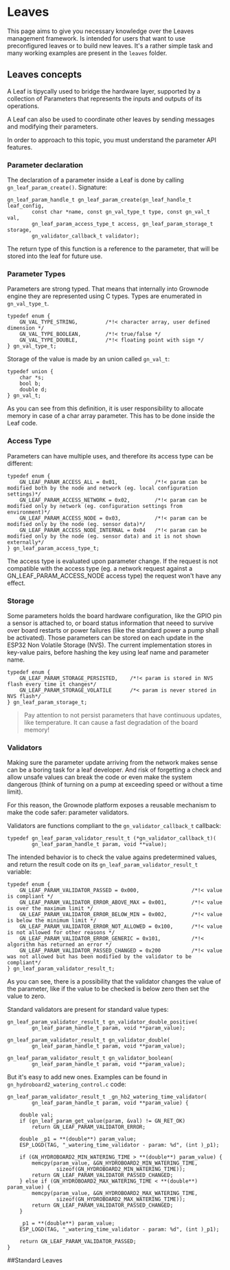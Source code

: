 # Leaves

This page aims to give you necessary knowledge over the Leaves management framework. Is intended for users that want to use preconfigured leaves or to build new leaves. It's a rather simple task and many working examples are present in the `leaves` folder.

## Leaves concepts

A Leaf is tipycally used to bridge the hardware layer, supported by a collection of Parameters that represents the inputs and outputs of its operations.

A Leaf can also be used to coordinate other leaves by sending messages and modifying their parameters.

In order to approach to this topic, you must understand the parameter API features.

### Parameter declaration

The declaration of a parameter inside a Leaf is done by calling `gn_leaf_param_create()`. Signature:

```
gn_leaf_param_handle_t gn_leaf_param_create(gn_leaf_handle_t leaf_config,
		const char *name, const gn_val_type_t type, const gn_val_t val,
		gn_leaf_param_access_type_t access, gn_leaf_param_storage_t storage,
		gn_validator_callback_t validator);
```

The return type of this function is a reference to the parameter, that will be stored into the leaf for future use.

### Parameter Types

Parameters are strong typed. That means that internally into Grownode engine they are represented using C types. Types are enumerated in `gn_val_type_t`.

```
typedef enum {
	GN_VAL_TYPE_STRING,			/*!< character array, user defined dimension */
	GN_VAL_TYPE_BOOLEAN,		/*!< true/false */
	GN_VAL_TYPE_DOUBLE,			/*!< floating point with sign */
} gn_val_type_t;
```

Storage of the value is made by an union called `gn_val_t`:

```
typedef union {
	char *s;
	bool b;
	double d;
} gn_val_t;
```

As you can see from this definition, it is user responsibility to allocate memory in case of a char array parameter. This has to be done inside the Leaf code.

### Access Type

Parameters can have multiple uses, and therefore its access type can be different:

```
typedef enum {
	GN_LEAF_PARAM_ACCESS_ALL = 0x01, 			/*!< param can be modified both by the node and network (eg. local configuration settings)*/
	GN_LEAF_PARAM_ACCESS_NETWORK = 0x02,		/*!< param can be modified only by network (eg. configuration settings from environment)*/
	GN_LEAF_PARAM_ACCESS_NODE = 0x03, 			/*!< param can be modified only by the node (eg. sensor data)*/
	GN_LEAF_PARAM_ACCESS_NODE_INTERNAL = 0x04 	/*!< param can be modified only by the node (eg. sensor data) and it is not shown externally*/
} gn_leaf_param_access_type_t;
```

The access type is evaluated upon parameter change. If the request is not compatible with the access type (eg. a network request against a GN_LEAF_PARAM_ACCESS_NODE access type) the request won't have any effect. 

### Storage

Some parameters holds the board hardware configuration, like the GPIO pin a sensor is attached to, or board status information that neeed to survive over board restarts or power failures (like the standard power a pump shall be activated). Those parameters can be stored on each update in the ESP32 Non Volatile Storage (NVS). The current implementation stores in key-value pairs, before hashing the key using leaf name and parameter name.

```
typedef enum {
	GN_LEAF_PARAM_STORAGE_PERSISTED, 	/*!< param is stored in NVS flash every time it changes*/
	GN_LEAF_PARAM_STORAGE_VOLATILE 		/*< param is never stored in NVS flash*/
} gn_leaf_param_storage_t;
```

> Pay attention to not persist parameters that have continuous updates, like temperature. It can cause a fast degradation of the board memory!

### Validators

Making sure the parameter update arriving from the network makes sense can be a boring task for a leaf developer. And risk of forgetting a check and allow unsafe values can break the code or even make the system dangerous (think of turning on a pump at exceeding speed or without a time limit).

For this reason, the Grownode platform exposes a reusable mechanism to make the code safer: parameter validators.

Validators are functions compliant to the `gn_validator_callback_t` callback:

```
typedef gn_leaf_param_validator_result_t (*gn_validator_callback_t)(
		gn_leaf_param_handle_t param, void **value);
```

The intended behavior is to check the value agains predetermined values, and return the result code on its `gn_leaf_param_validator_result_t` variable:

```
typedef enum {
	GN_LEAF_PARAM_VALIDATOR_PASSED = 0x000,					/*!< value is compliant */
	GN_LEAF_PARAM_VALIDATOR_ERROR_ABOVE_MAX = 0x001,		/*!< value is over the maximum limit */
	GN_LEAF_PARAM_VALIDATOR_ERROR_BELOW_MIN = 0x002,		/*!< value is below the minimum limit */
	GN_LEAF_PARAM_VALIDATOR_ERROR_NOT_ALLOWED = 0x100,		/*!< value is not allowed for other reasons */
	GN_LEAF_PARAM_VALIDATOR_ERROR_GENERIC = 0x101,			/*!< algorithm has returned an error */
	GN_LEAF_PARAM_VALIDATOR_PASSED_CHANGED = 0x200			/*!< value was not allowed but has been modified by the validator to be compliant*/
} gn_leaf_param_validator_result_t;
```

As you can see, there is a possibility that the validator changes the value of the parameter, like if the value to be checked is below zero then set the value to zero. 

Standard validators are present for standard value types:

```
gn_leaf_param_validator_result_t gn_validator_double_positive(
		gn_leaf_param_handle_t param, void **param_value);

gn_leaf_param_validator_result_t gn_validator_double(
		gn_leaf_param_handle_t param, void **param_value);

gn_leaf_param_validator_result_t gn_validator_boolean(
		gn_leaf_param_handle_t param, void **param_value);
```

But it's easy to add new ones. Examples can be found in `gn_hydroboard2_watering_control.c` code:


```
gn_leaf_param_validator_result_t _gn_hb2_watering_time_validator(
		gn_leaf_param_handle_t param, void **param_value) {

	double val;
	if (gn_leaf_param_get_value(param, &val) != GN_RET_OK)
		return GN_LEAF_PARAM_VALIDATOR_ERROR;

	double _p1 = **(double**) param_value;
	ESP_LOGD(TAG, "_watering_time_validator - param: %d", (int )_p1);

	if (GN_HYDROBOARD2_MIN_WATERING_TIME > **(double**) param_value) {
		memcpy(param_value, &GN_HYDROBOARD2_MIN_WATERING_TIME,
				sizeof(GN_HYDROBOARD2_MIN_WATERING_TIME));
		return GN_LEAF_PARAM_VALIDATOR_PASSED_CHANGED;
	} else if (GN_HYDROBOARD2_MAX_WATERING_TIME < **(double**) param_value) {
		memcpy(param_value, &GN_HYDROBOARD2_MAX_WATERING_TIME,
				sizeof(GN_HYDROBOARD2_MAX_WATERING_TIME));
		return GN_LEAF_PARAM_VALIDATOR_PASSED_CHANGED;
	}

	_p1 = **(double**) param_value;
	ESP_LOGD(TAG, "_watering_time_validator - param: %d", (int )_p1);

	return GN_LEAF_PARAM_VALIDATOR_PASSED;
}
```

##Standard Leaves